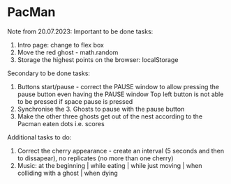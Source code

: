 # PacMan

Note from 20.07.2023:
Important to be done tasks:
1. Intro page: change to flex box 
2. Move the red ghost - math.random
3. Storage the highest points on the browser: localStorage

Secondary to be done tasks:
1. Buttons start/pause - correct the PAUSE window to allow pressing the pause button even having the PAUSE window  Top left button is not able to be pressed if space pause is pressed
2. Synchronise the 3. Ghosts to pause with the pause button 
3. Make the other three ghosts get out of the nest according to the Pacman eaten dots i.e. scores

Additional tasks to do:
1. Correct the cherry appearance  - create an interval (5 seconds and then to dissapear), no replicates (no more than one cherry)
2. Music: at the beginning | while eating | while just moving | when colliding with a ghost | when dying 
